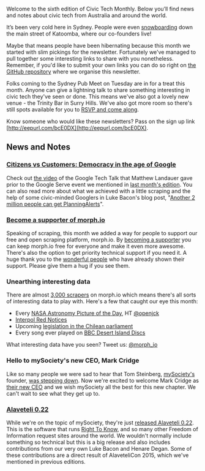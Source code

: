 Welcome to the sixth edition of Civic Tech Monthly. Below you’ll find news and notes about civic tech from Australia and around the world.

It’s been very cold here in Sydney. People were even [snowboarding](https://twitter.com/bluntshovels/status/621809775995543552) down the main street of Katoomba, where our co-founders live!

Maybe that means people have been hibernating because this month we started with slim pickings for the newsletter. Fortunately we've managed to pull together some interesting links to share with you nonetheless. Remember, if you'd like to submit your own links you can do so right on [the GitHub repository](https://github.com/openaustralia/newsletter) where we organise this newsletter.

Folks coming to the Sydney Pub Meet on Tuesday are in for a treat this month. Anyone can give a lightning talk to share something interesting in civic tech they've seen or done. This means we've also got a lovely new venue - the Trinity Bar in Surry Hills. We've also got more room so there's still spots available for you to [RSVP and come along](http://www.meetup.com/OpenAustralia-Foundation/events/222169513/).

Know someone who would like these newsletters? Pass on the sign up link [http://eepurl.com/bcE0DX](http://eepurl.com/bcE0DX).

## News and Notes

### [Citizens vs Customers: Democracy in the age of Google](https://www.youtube.com/watch?v=VKUK5VnJgMY)

Check out [the video](https://www.youtube.com/watch?v=VKUK5VnJgMY) of the Google Tech Talk that Matthew Landauer gave prior to the Google Serve event we mentioned in [last month's edition](https://www.openaustraliafoundation.org.au/2015/06/26/civic-tech-monthly-june-2015/). You can also read more about what we achieved with a little scraping and the help of some civic-minded Googlers in Luke Bacon's blog post, "[Another 2 million people can get PlanningAlerts](https://www.openaustraliafoundation.org.au/2015/07/03/another-2-million-people-can-get-planningalerts/)".

### [Become a supporter of morph.io](https://morph.io/supporters/new)

Speaking of scraping, this month we added a way for people to support our free and open scraping platform, morph.io. By [becoming a supporter](https://morph.io/supporters/new) you can keep morph.io free for everyone and make it even more awesome. There's also the option to get priority technical support if you need it. A huge thank you to the [wonderful people](https://morph.io/supporters) who have already shown their support. Please give them a hug if you see them.

### Unearthing interesting data

There are almost [3,000 scrapers](https://morph.io/scrapers) on morph.io which means there's all sorts of interesting data to play with. Here's a few that caught our eye this month:

* Every [NASA Astronomy Picture of the Day](https://morph.io/openjck/apod-scraper), HT [@openjck](https://twitter.com/openjck/status/623145466579058688)
* [Interpol Red Notices](https://morph.io/pudo/interpol)
* Upcoming [legislation in the Chilean parliament](https://morph.io/ciudadanointeligente/pmocl-agendas)
* Every song ever played on [BBC Desert Island Discs](https://morph.io/tfmorris/desert_island_discs_records)

What interesting data have you seen? Tweet us: [@morph_io](https://twitter.com/morph_io)

### Hello to mySociety's new CEO, Mark Cridge

Like so many people we were sad to hear that Tom Steinberg, [mySociety's](https://www.mysociety.org/) founder, [was stepping down](https://www.mysociety.org/2015/03/02/mysocietys-director-tom-steinberg-to-step-down-new-leadership-position-will-be-advertised-soon/). Now we're excited to welcome Mark Cridge as [their new CEO](https://www.mysociety.org/2015/07/09/hello-i-am-mysocietys-new-ceo/) and we wish mySociety all the best for this new chapter. We can't wait to see what they get up to.

### [Alaveteli 0.22](https://www.mysociety.org/2015/07/10/alaveteli-release-0-22/)

While we're on the topic of mySociety, they're just [released Alaveteli 0.22](https://www.mysociety.org/2015/07/10/alaveteli-release-0-22/). This is the software that runs [Right To Know](https://www.righttoknow.org.au/), and so many other Freedom of Information request sites around the world. We wouldn't normally include something so technical but this is a big release and also includes contributions from our very own Luke Bacon and Henare Degan. Some of these contributions are a direct result of AlaveteliCon 2015, which we've mentioned in previous editions.
